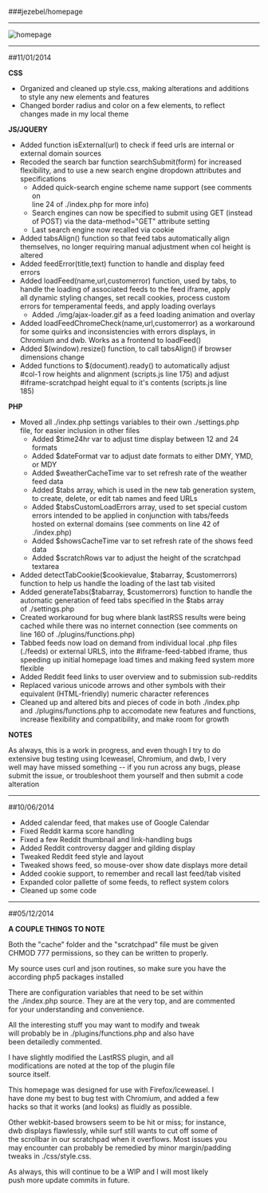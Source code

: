 ###jezebel/homepage

---

![homepage](https://github.com/heru-ra/jezebel/blob/master/homepage/screenshot.png "homepage")

---

##11/01/2014

**CSS**
+ Organized and cleaned up style.css, making alterations and additions  
  to style any new elements and features  
+ Changed border radius and color on a few elements, to reflect  
  changes made in my local theme

**JS/JQUERY**
+ Added function isExternal(url) to check if feed urls are internal or  
  external domain sources  
+ Recoded the search bar function searchSubmit(form) for increased  
  flexibility, and to use a new search engine dropdown attributes and  
  specifications  
  + Added quick-search engine scheme name support (see comments on  
    line 24 of ./index.php for more info)  
  + Search engines can now be specified to submit using GET (instead  
    of POST) via the data-method="GET" attribute setting  
  + Last search engine now recalled via cookie  
+ Added tabsAlign() function so that feed tabs automatically align  
  themselves, no longer requiring manual adjustment when col height is  
  altered  
+ Added feedError(title,text) function to handle and display feed  
  errors  
+ Added loadFeed(name,url,customerror) function, used by tabs, to  
  handle the loading of associated feeds to the feed iframe, apply  
  all dynamic styling changes, set recall cookies, process custom  
  errors for temperamental feeds, and apply loading overlays  
  + Added ./img/ajax-loader.gif as a feed loading animation and overlay  
+ Added loadFeedChromeCheck(name,url,customerror) as a workaround  
  for some quirks and inconsistencies with errors displays, in  
  Chromium and dwb. Works as a frontend to loadFeed()  
+ Added $(window).resize() function, to call tabsAlign() if browser  
  dimensions change  
+ Added functions to $(document).ready() to automatically adjust  
  #col-1 row heights and alignment (scripts.js line 175) and adjust  
  #iframe-scratchpad height equal to it's contents (scripts.js line  
  185)
  
**PHP**
+ Moved all ./index.php settings variables to their own ./settings.php  
  file, for easier inclusion in other files  
  + Added $time24hr var to adjust time display between 12 and 24 formats  
  + Added $dateFormat var to adjust date formats to either DMY, YMD,  
    or MDY  
  + Added $weatherCacheTime var to set refresh rate of the weather  
    feed data  
  + Added $tabs array, which is used in the new tab generation system,  
    to create, delete, or edit tab names and feed URLs  
  + Added $tabsCustomLoadErrors array, used to set special custom  
    errors intended to be applied in conjunction with tabs/feeds  
    hosted on external domains (see comments on line 42 of ./index.php)  
  + Added $showsCacheTime var to set refresh rate of the shows feed data  
  + Added $scratchRows var to adjust the height of the scratchpad  
    textarea  
+ Added detectTabCookie($cookievalue, $tabarray, $customerrors)  
  function to help us handle the loading of the last tab visited  
+ Added generateTabs($tabarray, $customerrors) function to handle the  
  automatic generation of feed tabs specified in the $tabs array  
  of ./settings.php  
+ Created workaround for bug where blank lastRSS results were being  
  cached while there was no internet connection (see comments on  
  line 160 of ./plugins/functions.php)  
+ Tabbed feeds now load on demand from individual local .php files  
  (./feeds) or external URLS, into the #iframe-feed-tabbed iframe, thus  
  speeding up initial homepage load times and making feed system more  
  flexible  
+ Added Reddit feed links to user overview and to submission sub-reddits  
+ Replaced various unicode arrows and other symbols with their  
  equivalent (HTML-friendly) numeric character references  
+ Cleaned up and altered bits and pieces of code in both ./index.php  
  and ./plugins/functions.php to accomodate new features and functions,  
  increase flexibility and compatibility, and make room for growth
  
**NOTES**

As always, this is a work in progress, and even though I try to do  
extensive bug testing using Iceweasel, Chromium, and dwb, I very  
well may have missed something -- if you run across any bugs, please  
submit the issue, or troubleshoot them yourself and then submit a code  
alteration

---

##10/06/2014

+ Added calendar feed, that makes use of Google Calendar
+ Fixed Reddit karma score handling
+ Fixed a few Reddit thumbnail and link-handling bugs
+ Added Reddit controversy dagger and gilding display
+ Tweaked Reddit feed style and layout
+ Tweaked shows feed, so mouse-over show date displays more detail
+ Added cookie support, to remember and recall last feed/tab visited
+ Expanded color pallette of some feeds, to reflect system colors
+ Cleaned up some code

---

##05/12/2014

**A COUPLE THINGS TO NOTE**

Both the "cache" folder and the "scratchpad" file must be given  
CHMOD 777 permissions, so they can be written to properly.

My source uses curl and json routines, so make sure you have the  
according php5 packages installed

There are configuration variables that need to be set within  
the ./index.php source. They are at the very top, and are commented  
for your understanding and convenience.

All the interesting stuff you may want to modify and tweak  
will probably be in ./plugins/functions.php and also have  
been detailedly commented.

I have slightly modified the LastRSS plugin, and all  
modifications are noted at the top of the plugin file  
source itself.

This homepage was designed for use with Firefox/Iceweasel. I  
have done my best to bug test with Chromium, and added a few  
hacks so that it works (and looks) as fluidly as possible.

Other webkit-based browsers seem to be hit or miss; for instance,  
dwb displays flawlessly, while surf still wants to cut off some of  
the scrollbar in our scratchpad when it overflows. Most issues you  
may encounter can probably be remedied by minor margin/padding  
tweaks in ./css/style.css.

As always, this will continue to be a WIP and I will most likely  
push more update commits in future.
